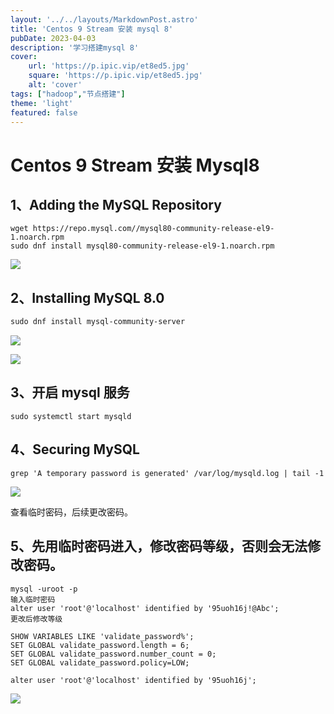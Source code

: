 ```yaml
---
layout: '../../layouts/MarkdownPost.astro'
title: 'Centos 9 Stream 安装 mysql 8'
pubDate: 2023-04-03
description: '学习搭建mysql 8'
cover:
    url: 'https://p.ipic.vip/et8ed5.jpg'
    square: 'https://p.ipic.vip/et8ed5.jpg'
    alt: 'cover'
tags: ["hadoop","节点搭建"]
theme: 'light'
featured: false
---
```

# Centos 9 Stream 安装 Mysql8

## 1、Adding the MySQL Repository

```shell
wget https://repo.mysql.com//mysql80-community-release-el9-1.noarch.rpm
sudo dnf install mysql80-community-release-el9-1.noarch.rpm
```

![](https://p.ipic.vip/yj9lag.png) 

## 2、Installing MySQL 8.0

```xml
sudo dnf install mysql-community-server 
```

![](https://p.ipic.vip/uygwl6.png)

![](/Users/zhouruijie/Library/Application%20Support/marktext/images/2023-04-03-10-04-30-image.png)

## 3、开启 mysql 服务

```shell
sudo systemctl start mysqld 
```

## 4、Securing MySQL

```shell
grep 'A temporary password is generated' /var/log/mysqld.log | tail -1 
```

![](https://p.ipic.vip/vvazil.png)

查看临时密码，后续更改密码。

## 5、先用临时密码进入，修改密码等级，否则会无法修改密码。

```shell
mysql -uroot -p 
输入临时密码
alter user 'root'@'localhost' identified by '95uoh16j!@Abc';
更改后修改等级

SHOW VARIABLES LIKE 'validate_password%';
SET GLOBAL validate_password.length = 6;
SET GLOBAL validate_password.number_count = 0;
SET GLOBAL validate_password.policy=LOW;

alter user 'root'@'localhost' identified by '95uoh16j';
```

![](https://p.ipic.vip/h670q0.png)



